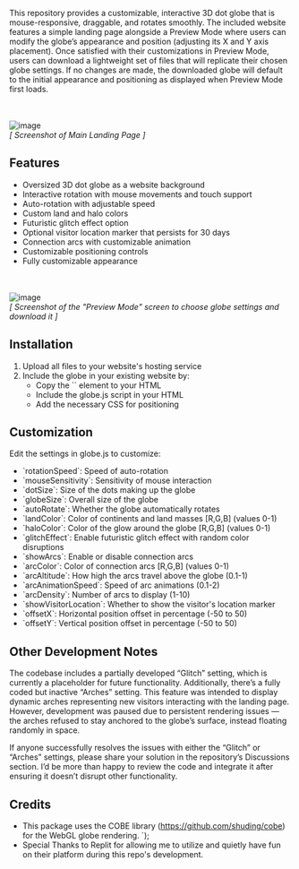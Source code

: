 

This repository provides a customizable, interactive 3D dot globe that is mouse-responsive, draggable, and rotates smoothly. The included website features a simple landing page alongside a Preview Mode where users can modify the globe’s appearance and position (adjusting its X and Y axis placement). Once satisfied with their customizations in Preview Mode, users can download a lightweight set of files that will replicate their chosen globe settings. If no changes are made, the downloaded globe will default to the initial appearance and positioning as displayed when Preview Mode first loads.

<BR><BR>
![image](https://github.com/user-attachments/assets/70715a2c-31df-4d9d-8580-6f00e8e114f6)
<BR><I>[ Screenshot of Main Landing Page ]<BR></I>

## Features

- Oversized 3D dot globe as a website background
- Interactive rotation with mouse movements and touch support
- Auto-rotation with adjustable speed
- Custom land and halo colors
- Futuristic glitch effect option
- Optional visitor location marker that persists for 30 days
- Connection arcs with customizable animation
- Customizable positioning controls
- Fully customizable appearance

<BR><BR>
![image](https://github.com/user-attachments/assets/8f71b72f-a8b7-41be-a03c-cc2f63cb79c0)
<BR><i>[ Screenshot of the "Preview Mode" screen to choose globe settings and download it ]<BR></i>

## Installation

1. Upload all files to your website's hosting service
2. Include the globe in your existing website by:
   - Copy the \`<canvas id="globe"></canvas>\` element to your HTML
   - Include the globe.js script in your HTML
   - Add the necessary CSS for positioning

## Customization

Edit the settings in globe.js to customize:

- \`rotationSpeed\`: Speed of auto-rotation
- \`mouseSensitivity\`: Sensitivity of mouse interaction
- \`dotSize\`: Size of the dots making up the globe
- \`globeSize\`: Overall size of the globe
- \`autoRotate\`: Whether the globe automatically rotates
- \`landColor\`: Color of continents and land masses [R,G,B] (values 0-1)
- \`haloColor\`: Color of the glow around the globe [R,G,B] (values 0-1)
- \`glitchEffect\`: Enable futuristic glitch effect with random color disruptions
- \`showArcs\`: Enable or disable connection arcs
- \`arcColor\`: Color of connection arcs [R,G,B] (values 0-1)
- \`arcAltitude\`: How high the arcs travel above the globe (0.1-1)
- \`arcAnimationSpeed\`: Speed of arc animations (0.1-2)
- \`arcDensity\`: Number of arcs to display (1-10)
- \`showVisitorLocation\`: Whether to show the visitor's location marker
- \`offsetX\`: Horizontal position offset in percentage (-50 to 50)
- \`offsetY\`: Vertical position offset in percentage (-50 to 50)

## Other Development Notes

The codebase includes a partially developed “Glitch” setting, which is currently a placeholder for future functionality. Additionally, there’s a fully coded but inactive “Arches” setting. This feature was intended to display dynamic arches representing new visitors interacting with the landing page. However, development was paused due to persistent rendering issues — the arches refused to stay anchored to the globe’s surface, instead floating randomly in space.

If anyone successfully resolves the issues with either the “Glitch” or “Arches” settings, please share your solution in the repository’s Discussions section. I’d be more than happy to review the code and integrate it after ensuring it doesn’t disrupt other functionality.
## Credits

- This package uses the COBE library (https://github.com/shuding/cobe) for the WebGL globe rendering.
`);
- Special Thanks to Replit for allowing me to utilize and quietly have fun on their platform during this repo's development.

